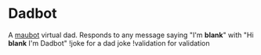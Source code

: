 # Dadbot
A [maubot](https://github.com/maubot/maubot) virtual dad.
Responds to any message saying "I'm **blank**" with "Hi **blank** I'm Dadbot"
!joke for a dad joke
!validation for validation
